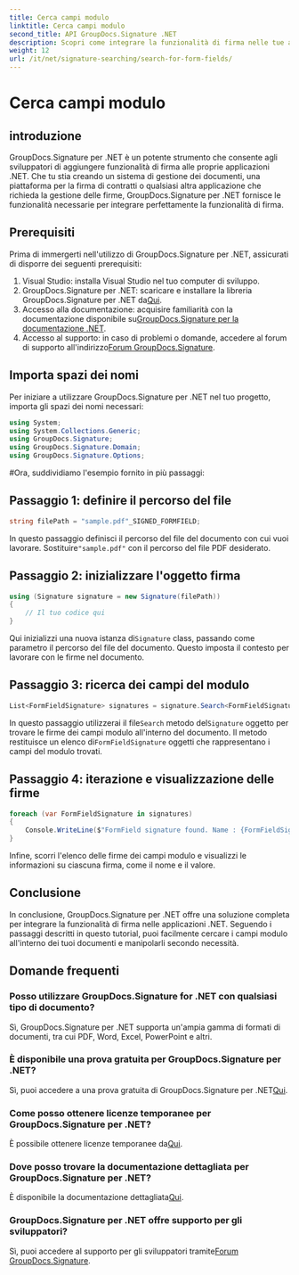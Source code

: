 ```yaml
---
title: Cerca campi modulo
linktitle: Cerca campi modulo
second_title: API GroupDocs.Signature .NET
description: Scopri come integrare la funzionalità di firma nelle tue applicazioni .NET con GroupDocs.Signature per .NET. Segui la nostra guida passo passo per una gestione dei documenti senza problemi.
weight: 12
url: /it/net/signature-searching/search-for-form-fields/
---
```


# Cerca campi modulo

## introduzione
GroupDocs.Signature per .NET è un potente strumento che consente agli sviluppatori di aggiungere funzionalità di firma alle proprie applicazioni .NET. Che tu stia creando un sistema di gestione dei documenti, una piattaforma per la firma di contratti o qualsiasi altra applicazione che richieda la gestione delle firme, GroupDocs.Signature per .NET fornisce le funzionalità necessarie per integrare perfettamente la funzionalità di firma.
## Prerequisiti
Prima di immergerti nell'utilizzo di GroupDocs.Signature per .NET, assicurati di disporre dei seguenti prerequisiti:
1. Visual Studio: installa Visual Studio nel tuo computer di sviluppo.
2.  GroupDocs.Signature per .NET: scaricare e installare la libreria GroupDocs.Signature per .NET da[Qui](https://releases.groupdocs.com/signature/net/).
3.  Accesso alla documentazione: acquisire familiarità con la documentazione disponibile su[GroupDocs.Signature per la documentazione .NET](https://tutorials.groupdocs.com/signature/net/).
4.  Accesso al supporto: in caso di problemi o domande, accedere al forum di supporto all'indirizzo[Forum GroupDocs.Signature](https://forum.groupdocs.com/c/signature/13).

## Importa spazi dei nomi
Per iniziare a utilizzare GroupDocs.Signature per .NET nel tuo progetto, importa gli spazi dei nomi necessari:
```csharp
using System;
using System.Collections.Generic;
using GroupDocs.Signature;
using GroupDocs.Signature.Domain;
using GroupDocs.Signature.Options;
```
#Ora, suddividiamo l'esempio fornito in più passaggi:
## Passaggio 1: definire il percorso del file
```csharp
string filePath = "sample.pdf"_SIGNED_FORMFIELD;
```
 In questo passaggio definisci il percorso del file del documento con cui vuoi lavorare. Sostituire`"sample.pdf"` con il percorso del file PDF desiderato.
## Passaggio 2: inizializzare l'oggetto firma
```csharp
using (Signature signature = new Signature(filePath))
{
    // Il tuo codice qui
}
```
 Qui inizializzi una nuova istanza di`Signature` class, passando come parametro il percorso del file del documento. Questo imposta il contesto per lavorare con le firme nel documento.
## Passaggio 3: ricerca dei campi del modulo
```csharp
List<FormFieldSignature> signatures = signature.Search<FormFieldSignature>(SignatureType.FormField);
```
 In questo passaggio utilizzerai il file`Search` metodo del`Signature` oggetto per trovare le firme dei campi modulo all'interno del documento. Il metodo restituisce un elenco di`FormFieldSignature` oggetti che rappresentano i campi del modulo trovati.
## Passaggio 4: iterazione e visualizzazione delle firme
```csharp
foreach (var FormFieldSignature in signatures)
{
    Console.WriteLine($"FormField signature found. Name : {FormFieldSignature.Name}. Value: {FormFieldSignature.Value}");
}
```
Infine, scorri l'elenco delle firme dei campi modulo e visualizzi le informazioni su ciascuna firma, come il nome e il valore.

## Conclusione
In conclusione, GroupDocs.Signature per .NET offre una soluzione completa per integrare la funzionalità di firma nelle applicazioni .NET. Seguendo i passaggi descritti in questo tutorial, puoi facilmente cercare i campi modulo all'interno dei tuoi documenti e manipolarli secondo necessità.
## Domande frequenti
### Posso utilizzare GroupDocs.Signature for .NET con qualsiasi tipo di documento?
Sì, GroupDocs.Signature per .NET supporta un'ampia gamma di formati di documenti, tra cui PDF, Word, Excel, PowerPoint e altri.
### È disponibile una prova gratuita per GroupDocs.Signature per .NET?
 Sì, puoi accedere a una prova gratuita di GroupDocs.Signature per .NET[Qui](https://releases.groupdocs.com/).
### Come posso ottenere licenze temporanee per GroupDocs.Signature per .NET?
 È possibile ottenere licenze temporanee da[Qui](https://purchase.groupdocs.com/temporary-license/).
### Dove posso trovare la documentazione dettagliata per GroupDocs.Signature per .NET?
 È disponibile la documentazione dettagliata[Qui](https://tutorials.groupdocs.com/signature/net/).
### GroupDocs.Signature per .NET offre supporto per gli sviluppatori?
 Sì, puoi accedere al supporto per gli sviluppatori tramite[Forum GroupDocs.Signature](https://forum.groupdocs.com/c/signature/13).